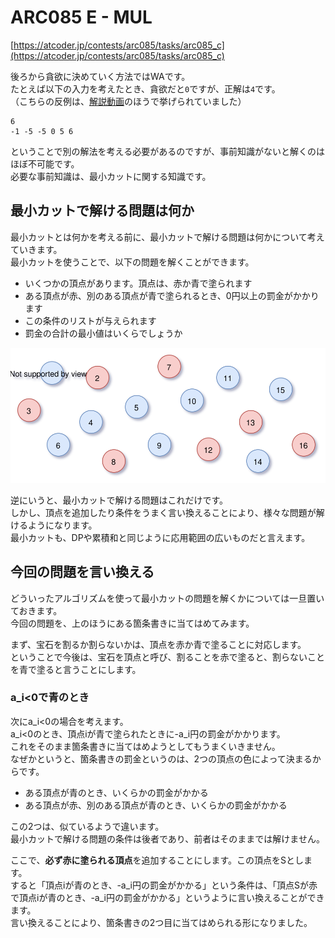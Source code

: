 # ARC085 E - MUL

[https://atcoder.jp/contests/arc085/tasks/arc085_c](https://atcoder.jp/contests/arc085/tasks/arc085_c)

後ろから貪欲に決めていく方法ではWAです。  
たとえば以下の入力を考えたとき、貪欲だと`0`ですが、正解は`4`です。  
（こちらの反例は、[解説動画](https://www.youtube.com/watch?v=D81e49n4Byc&t=2740s)のほうで挙げられていました）

```
6
-1 -5 -5 0 5 6
```

ということで別の解法を考える必要があるのですが、事前知識がないと解くのはほぼ不可能です。  
必要な事前知識は、最小カットに関する知識です。

## 最小カットで解ける問題は何か

最小カットとは何かを考える前に、最小カットで解ける問題は何かについて考えていきます。  
最小カットを使うことで、以下の問題を解くことができます。

* いくつかの頂点があります。頂点は、赤か青で塗られます
* ある頂点が赤、別のある頂点が青で塗られるとき、0円以上の罰金がかかります
* この条件のリストが与えられます
* 罰金の合計の最小値はいくらでしょうか

![イメージ的にはこんな感じ](arc085_e_001.svg)

逆にいうと、最小カットで解ける問題はこれだけです。  
しかし、頂点を追加したり条件をうまく言い換えることにより、様々な問題が解けるようになります。  
最小カットも、DPや累積和と同じように応用範囲の広いものだと言えます。

## 今回の問題を言い換える

どういったアルゴリズムを使って最小カットの問題を解くかについては一旦置いておきます。  
今回の問題を、上のほうにある箇条書きに当てはめてみます。

まず、宝石を割るか割らないかは、頂点を赤か青で塗ることに対応します。  
ということで今後は、宝石を頂点と呼び、割ることを赤で塗ると、割らないことを青で塗ると言うことにします。  

### a_i<0で青のとき

次にa_i<0の場合を考えます。  
a_i<0のとき、頂点iが青で塗られたときに-a_i円の罰金がかかります。  
これをそのまま箇条書きに当てはめようとしてもうまくいきません。  
なぜかというと、箇条書きの罰金というのは、2つの頂点の色によって決まるからです。  

* ある頂点が青のとき、いくらかの罰金がかかる
* ある頂点が赤、別のある頂点が青のとき、いくらかの罰金がかかる

この2つは、似ているようで違います。  
最小カットで解ける問題の条件は後者であり、前者はそのままでは解けません。

ここで、**必ず赤に塗られる頂点**を追加することにします。この頂点をSとします。  
すると「頂点iが青のとき、-a_i円の罰金がかかる」という条件は、「頂点Sが赤で頂点iが青のとき、-a_i円の罰金がかかる」というように言い換えることができます。  
言い換えることにより、箇条書きの2つ目に当てはめられる形になりました。

